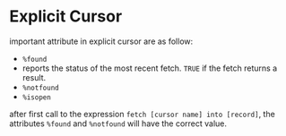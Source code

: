 # Explicit Cursor

important attribute in explicit cursor are as follow:

- `%found`
- reports the status of the most recent fetch. `TRUE` if the fetch returns a result.
- `%notfound`
- `%isopen`



after first call to the expression `fetch [cursor name] into [record]`, the attributes `%found` and `%notfound` will have the correct value. 